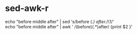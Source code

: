 # sed-awk-r


echo "before middle after" | sed 's/before \(.*\) after.*/\1/'         
echo "before middle after" | awk ' /(before)(.*)after/ {print $2 }'
